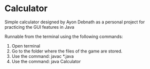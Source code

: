 # Calculator

Simple calculator designed by Ayon Debnath as a personal project for practicing the GUI features in Java

Runnable from the terminal using the following commands:
1. Open terminal
2. Go to the folder where the files of the game are stored.
3. Use the command: javac *.java
4. Use the command: java Calculator
